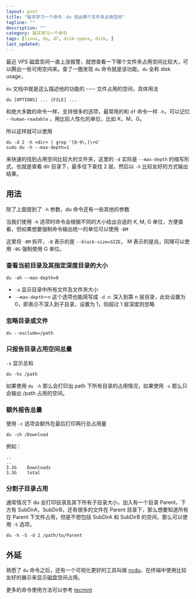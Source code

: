 ```yaml
---
layout: post
title: "每天学习一个命令：du 找出哪个文件夹占用空间"
tagline: ""
description: ""
category: 每天学习一个命令
tags: [linux, du, df, disk-space, disk, ]
last_updated:
---
```


最近 VPS 磁盘空间一直上涨报警，就想查看一下哪个文件夹占用空间比较大，可以腾出一些可用空间来。查了一圈发现 `du` 命令就是该功能。`du` 全称 disk usage，

`du` 文档中就是这么描述他的功能的 ---- 文件占用的空间，具体用法

    du [OPTIONS] ... [FILE] ...

和绝大多数的命令一样，支持很多的选项，最常用的和 `df` 命令一样 `-h`，可以记忆 `--human-readable` ，用比较人性化的单位，比如 K，M，G。

所以这样就可以使用

    du -d 2 -h <dir> | grep '[0-9\,]\+G'
    sudo du -h --max-depth=1

来快速的找到占用空间比较大的文件夹，这里的 `-d` 实际是 `--max-depth` 的缩写形式，也就是查看 dir 目录下，最多往下查找 2 层，然后以 `-h` 比较友好的方式输出结果。

## 用法

除了上面提到了 `-h` 参数，du 命令还有一些其他的参数

当我们使用 `-h` 选项时命令会根据不同的大小给出合适的 K, M, G 单位，方便查看，但如果想要强制命令输出统一的单位可以使用 `-BM`

这里将 `-BM` 拆开，`-B` 表示的是 `--block-size=SIZE`， M 表示的是兆，同理可以使用 `-BG` 强制使用 G 单位。

### 查看当前目录及其指定深度目录的大小

    du -ah –-max-depth=0

- `-a` 显示目录中所有文件及文件夹大小
- `-–max-depth＝n` 这个选项也能简写成 `-d n`: 深入到第 n 层目录，此处设置为 0，即表示不深入到子目录，设置为 1，则超过 1 层深度则忽略


### 忽略目录或文件

    du --exclude=/path


### 只报告目录占用空间总量
`-s` 显示总和

    du -hs /path

如果使用 `du -h` 那么会打印出 path 下所有目录的占用情况，如果使用 `-s` 那么只会输出 /path 占用的空间。

### 额外报告总量
使用 `-c` 选项会额外在最后打印两行总占用量

    du -ch /Download

例如：

    ..
    ..
    3.3G	Downloads
    3.3G	total


### 分割子目录占用

通常情况下 du 会打印目录及其下所有子目录大小，加入有一个目录 Parent，下方有 SubDirA，SubDirB，还有很多的文件在 Parent 目录下，那么想要知道所有在 Parent 下文件占用，但是不想包括 SubDirA 和 SubDirB 的空间，那么可以使用 `-S` 选项。

    du -h -S -d 2 /path/to/Parent

## 外延

熟悉了 `du` 命令之后，还有一个可视化更好的工具叫做 [ncdu](/post/2018/03/disk-analyze-ncdu.html)，在终端中使用比较友好的展示来显示磁盘空间占用。

更多的命令使用方法可以参考 [tecmint](https://www.tecmint.com/check-linux-disk-usage-of-files-and-directories/)
